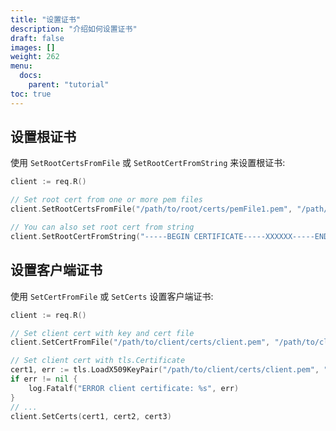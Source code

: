 ```yaml
---
title: "设置证书"
description: "介绍如何设置证书"
draft: false
images: []
weight: 262
menu:
  docs:
    parent: "tutorial"
toc: true
---
```


## 设置根证书

使用 `SetRootCertsFromFile` 或 `SetRootCertFromString` 来设置根证书:

```go
client := req.R()

// Set root cert from one or more pem files
client.SetRootCertsFromFile("/path/to/root/certs/pemFile1.pem", "/path/to/root/certs/pemFile2.pem", "/path/to/root/certs/pemFile3.pem")

// You can also set root cert from string
client.SetRootCertFromString("-----BEGIN CERTIFICATE-----XXXXXX-----END CERTIFICATE-----")
```

## 设置客户端证书

使用 `SetCertFromFile` 或 `SetCerts` 设置客户端证书:

```go
client := req.R()

// Set client cert with key and cert file
client.SetCertFromFile("/path/to/client/certs/client.pem", "/path/to/client/certs/client.key") // Set client cert and key cert file

// Set client cert with tls.Certificate
cert1, err := tls.LoadX509KeyPair("/path/to/client/certs/client.pem", "/path/to/client/certs/client.key")
if err != nil {
    log.Fatalf("ERROR client certificate: %s", err)
}
// ...
client.SetCerts(cert1, cert2, cert3)
```
